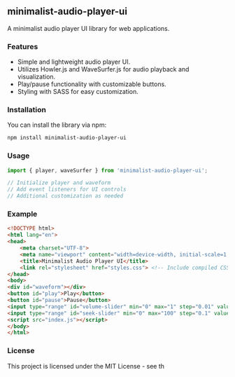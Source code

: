 ## minimalist-audio-player-ui

A minimalist audio player UI library for web applications.

### Features

- Simple and lightweight audio player UI.
- Utilizes Howler.js and WaveSurfer.js for audio playback and visualization.
- Play/pause functionality with customizable buttons.
- Styling with SASS for easy customization.

### Installation

You can install the library via npm:

```bash
npm install minimalist-audio-player-ui
```

### Usage

```javascript
import { player, waveSurfer } from 'minimalist-audio-player-ui';

// Initialize player and waveform
// Add event listeners for UI controls
// Additional customization as needed
```

### Example

```html
<!DOCTYPE html>
<html lang="en">
<head>
    <meta charset="UTF-8">
    <meta name="viewport" content="width=device-width, initial-scale=1.0">
    <title>Minimalist Audio Player UI</title>
    <link rel="stylesheet" href="styles.css"> <!-- Include compiled CSS -->
</head>
<body>
<div id="waveform"></div>
<button id="play">Play</button>
<button id="pause">Pause</button>
<input type="range" id="volume-slider" min="0" max="1" step="0.01" value="1">
<input type="range" id="seek-slider" min="0" max="100" step="0.1" value="0">
<script src="index.js"></script>
</body>
</html>
```

### License

This project is licensed under the MIT License - see th
